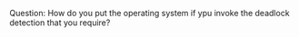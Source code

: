 Question: How do you put the operating system if ypu invoke the deadlock detection that you require? 
